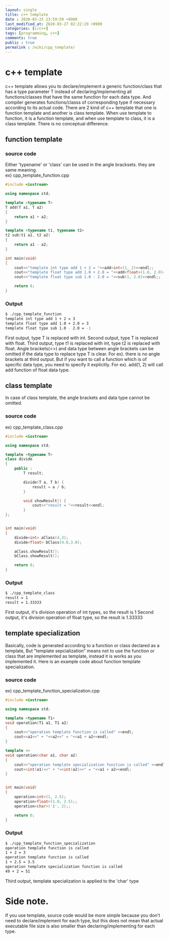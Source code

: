 ```yaml
---
layout: single
title: c++ template
date : 2020-03-25 23:59:59 +0900
last_modified_at: 2020-03-27 02:22:29 +0900
categories: [c/c++]
tags: [programming, c++]
comments: true
public : true
permalink : /wiki/cpp_template/
---
```


# c++ template
c++ template allows you to declare/implement a generic function/class that has a type parameter T instead of declaring/implementing all functions/classes that have the same function for each data type. And compiler generates functions/classs of corresponding type if necessary according to its actual code.
There are 2 kind of c++ template that one is function template and another is class template. When use template to function, it is a function template, and when use template to class, it is a class template. There is no conceptual difference.

## function template
### source code
 Either 'typename' or 'class' can be used in the angle bracksets. they are same meaning.  
ex) cpp_template_function.cpp
```cpp
#include <iostream>

using namespace std; 

template <typename T>
T add(T a1, T a2)
{
	return a1 + a2;
}

template <typename t1, typename t2>
t2 sub(t1 a1, t2 a2)
{
	return a1 - a2;
}

int main(void)
{
	cout<<"template int type add 1 + 2 = "<<add<int>(1, 2)<<endl;;
	cout<<"template float type add 1.0 + 2.0 = "<<add<float>(1.0, 2.0)<<endl;;
	cout<<"template float type sub 1.0 - 2.0 = "<<sub(1, 2.0)<<endl;;

	return 0;
}
``` 
### Output 
```bash
$ ./cpp_template_function
template int type add 1 + 2 = 3
template float type add 1.0 + 2.0 = 3
template float type sub 1.0 - 2.0 = -1
```
First output, type T is replaced with int.
Second output, type T is replaced with float.
Third output, type t1 is replaced with int, type t2 is replaced with float.
Angle brackets(<>) and data type between angle brackets can be omitted if the data type to replace type T is clear. For ex). there is no angle brackets at third output. But if you want to call a function which is of specific data type, you need to specify it explicitly. For ex). add<float>(1, 2) will call add function of float data type.


## class template
 In case of class template, the angle brackets and data type cannot be omitted.
### source code
ex) cpp_template_class.cpp
```cpp 
#include <iostream>

using namespace std; 

template <typename T>
class divide
{
	public :
		T result;

		divide(T a, T b) {
			result = a / b;
		}

		void showResult() {
			cout<<"result = "<<result<<endl;
		}
};


int main(void)
{
	divide<int> aClass(4,3);
	divide<float> bClass(4.0,3.0);

	aClass.showResult();
	bClass.showResult();

	return 0;
}
```
### Output 
```bash
$ ./cpp_template_class 
result = 1
result = 1.33333 
```
First output, it's division operation of int types, so the result is 1
Second output, it's division operation of float type, so the result is 1.33333


## template specialization
Basically, code is generated according to a function or class declared as a template, But "template sepcialization" means not to use the function or class that are implemented as template, instead it is works as you implemented it. 
Here is an example code about function template specialization.  
### source code
ex) cpp_template_function_specialization.cpp
```cpp 
#include <iostream>

using namespace std; 

template <typename T1>
void operation(T1 a1, T1 a2)
{
	cout<<"operation template function is called" <<endl;
	cout<<a1<<" + "<<a2<<" = "<<a1 + a2<<endl;
}

template <>
void operation(char a1, char a2)
{
	cout<<"operation template specialization function is called" <<endl;
	cout<<int(a1)<<" + "<<int(a2)<<" = "<<a1 + a2<<endl;
}


int main(void)
{
	operation<int>(1, 2.5);
	operation<float>(1.0, 2.5);;
	operation<char>('1', 2);;

	return 0;
}
```
### Output 
```bash 
$ ./cpp_template_function_specialization 
operation template function is called
1 + 2 = 3
operation template function is called
1 + 2.5 = 3.5
operation template specialization function is called
49 + 2 = 51
```
Third output, template specialization is applied to the 'char' type 

# Side note.
If you use template, source code would be more simple because you don't need to declare/implement for each type, but this does not mean that actual executable file size is also smaller than declaring/implementing for each type. 

